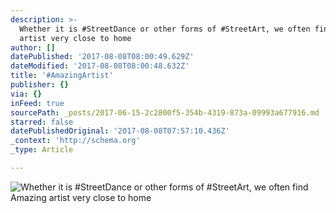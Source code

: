 ```yaml
---
description: >-
  Whether it is #StreetDance or other forms of #StreetArt, we often find Amazing
  artist very close to home
author: []
datePublished: '2017-08-08T08:00:49.629Z'
dateModified: '2017-08-08T08:00:48.632Z'
title: '#AmazingArtist'
publisher: {}
via: {}
inFeed: true
sourcePath: _posts/2017-06-15-2c2800f5-354b-4319-873a-09993a677916.md
starred: false
datePublishedOriginal: '2017-08-08T07:57:10.436Z'
_context: 'http://schema.org'
_type: Article

---
```

![Whether it is #StreetDance or other forms of #StreetArt, we often find Amazing artist very close to home](https://the-grid-user-content.s3-us-west-2.amazonaws.com/e7a84242-80b1-442b-bd22-eaeed2035b91.jpg)